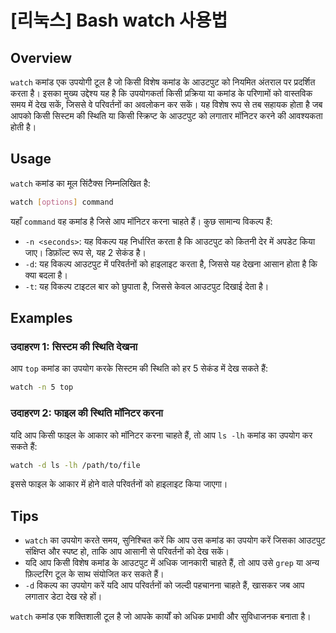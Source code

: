 # [리눅스] Bash watch 사용법

## Overview
`watch` कमांड एक उपयोगी टूल है जो किसी विशेष कमांड के आउटपुट को नियमित अंतराल पर प्रदर्शित करता है। इसका मुख्य उद्देश्य यह है कि उपयोगकर्ता किसी प्रक्रिया या कमांड के परिणामों को वास्तविक समय में देख सकें, जिससे वे परिवर्तनों का अवलोकन कर सकें। यह विशेष रूप से तब सहायक होता है जब आपको किसी सिस्टम की स्थिति या किसी स्क्रिप्ट के आउटपुट को लगातार मॉनिटर करने की आवश्यकता होती है।

## Usage
`watch` कमांड का मूल सिंटैक्स निम्नलिखित है:

```bash
watch [options] command
```

यहाँ `command` वह कमांड है जिसे आप मॉनिटर करना चाहते हैं। कुछ सामान्य विकल्प हैं:

- `-n <seconds>`: यह विकल्प यह निर्धारित करता है कि आउटपुट को कितनी देर में अपडेट किया जाए। डिफ़ॉल्ट रूप से, यह 2 सेकंड है।
- `-d`: यह विकल्प आउटपुट में परिवर्तनों को हाइलाइट करता है, जिससे यह देखना आसान होता है कि क्या बदला है।
- `-t`: यह विकल्प टाइटल बार को छुपाता है, जिससे केवल आउटपुट दिखाई देता है।

## Examples
### उदाहरण 1: सिस्टम की स्थिति देखना
आप `top` कमांड का उपयोग करके सिस्टम की स्थिति को हर 5 सेकंड में देख सकते हैं:

```bash
watch -n 5 top
```

### उदाहरण 2: फाइल की स्थिति मॉनिटर करना
यदि आप किसी फाइल के आकार को मॉनिटर करना चाहते हैं, तो आप `ls -lh` कमांड का उपयोग कर सकते हैं:

```bash
watch -d ls -lh /path/to/file
```

इससे फाइल के आकार में होने वाले परिवर्तनों को हाइलाइट किया जाएगा।

## Tips
- `watch` का उपयोग करते समय, सुनिश्चित करें कि आप उस कमांड का उपयोग करें जिसका आउटपुट संक्षिप्त और स्पष्ट हो, ताकि आप आसानी से परिवर्तनों को देख सकें।
- यदि आप किसी विशेष कमांड के आउटपुट में अधिक जानकारी चाहते हैं, तो आप उसे `grep` या अन्य फ़िल्टरिंग टूल के साथ संयोजित कर सकते हैं।
- `-d` विकल्प का उपयोग करें यदि आप परिवर्तनों को जल्दी पहचानना चाहते हैं, खासकर जब आप लगातार डेटा देख रहे हों।

`watch` कमांड एक शक्तिशाली टूल है जो आपके कार्यों को अधिक प्रभावी और सुविधाजनक बनाता है।